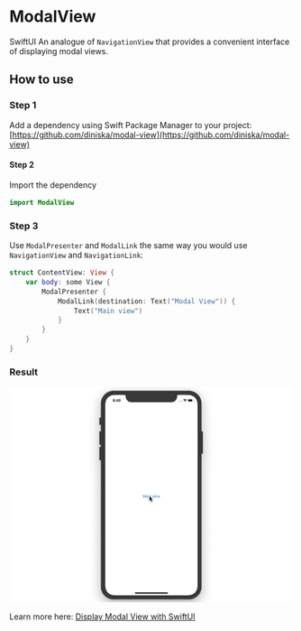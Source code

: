 # ModalView

SwiftUI An analogue of `NavigationView` that provides a convenient interface of displaying modal views.

## How to use
### Step 1
Add a dependency using Swift Package Manager to your project: [https://github.com/diniska/modal-view](https://github.com/diniska/modal-view)

#### Step 2
Import the dependency

```swift
import ModalView
```

### Step 3
Use `ModalPresenter` and `ModalLink` the same way you would use `NavigationView` and `NavigationLink`:

```swift
struct ContentView: View {
    var body: some View {
        ModalPresenter {
            ModalLink(destination: Text("Modal View")) {
                Text("Main view")
            }
        }
    }
}
```

### Result
![Presenting modal view with SwiftUI](./Docs/Resources/displaying-modal-view.gif)


Learn more here: [Display Modal View with SwiftUI](https://medium.com/@diniska/modal-view-in-swiftui-3f9faf910249)



